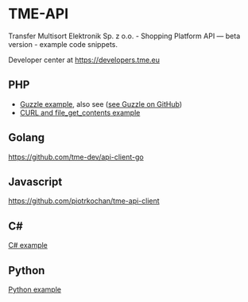 TME-API
=======

Transfer Multisort Elektronik Sp. z o.o. - Shopping Platform API — beta version - example code snippets.

Developer center at https://developers.tme.eu

## PHP

* [Guzzle example](./PHP/guzzle), also see ([see Guzzle on GitHub](https://github.com/guzzle/guzzle))
* [CURL and file_get_contents example](./PHP/basic)

## Golang

https://github.com/tme-dev/api-client-go

## Javascript

https://github.com/piotrkochan/tme-api-client

## C#

[C# example](./C%23)

## Python

[Python example](./Python)

